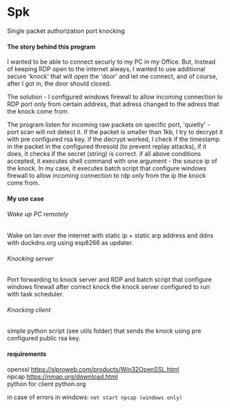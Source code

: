 # Spk
Single packet authorization port knocking

#### The story behind this program
I wanted to be able to connect
securly to my PC in my Office. 
But, Instead of keeping RDP open to the internet always, I wanted to use additional secure 'knock' that will open the 'door' and let me connect, and of course, after I got in, the door should closed.

The solution - 
I configured windows firewall to allow incoming connection to RDP port only from certain address, that adress changed to the adress that the knock come from.

The program listen for incoming raw packets on specific port, 'quietly' - port scan will not detect it.
if the packet is smaller than 1kb, 
I try to decrypt it with pre configured rsa key. 
if the decrypt worked, I check if the timestamp in the packet in the configured thresold (to prevent replay attacks), 
if it does, it checks if the secret (string) is correct.
if all above conditions accepted, 
it executes shell command with one argument - the source ip of the knock.
In my case, it executes batch script that configure windows firewall to allow incoming connection to rdp only from the ip the knock come from.

#### My use case
###### Wake up PC remotely
Wake on lan over the internet 
with static ip + static arp address
and ddns with duckdns.org using esp8266 as updater.
###### Knocking server
Port forwarding to knock server and RDP
and batch script that configure windows firewall after correct knock
the knock server configured to run with task scheduler.

###### Knocking client
simple python script (see utils folder)
that sends the knock using pre configured public rsa key.

#### requirements
openssl https://slproweb.com/products/Win32OpenSSL.html  
npcap https://nmap.org/download.html  
python for client python.org

in case of errors in windows: `net start npcap (windows only)`





